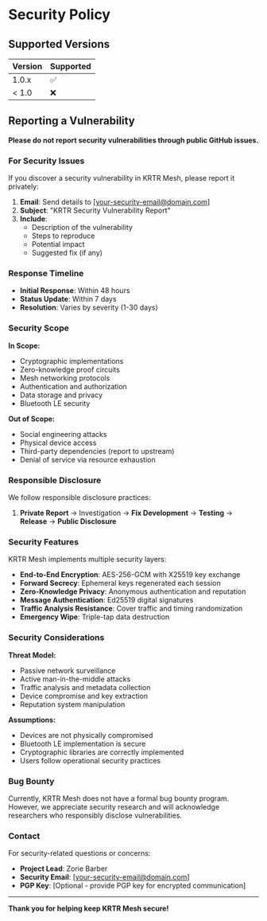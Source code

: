 # Security Policy

## Supported Versions

| Version | Supported          |
| ------- | ------------------ |
| 1.0.x   | :white_check_mark: |
| < 1.0   | :x:                |

## Reporting a Vulnerability

**Please do not report security vulnerabilities through public GitHub issues.**

### For Security Issues

If you discover a security vulnerability in KRTR Mesh, please report it privately:

1. **Email**: Send details to [your-security-email@domain.com]
2. **Subject**: "KRTR Security Vulnerability Report"
3. **Include**:
   - Description of the vulnerability
   - Steps to reproduce
   - Potential impact
   - Suggested fix (if any)

### Response Timeline

- **Initial Response**: Within 48 hours
- **Status Update**: Within 7 days
- **Resolution**: Varies by severity (1-30 days)

### Security Scope

**In Scope:**
- Cryptographic implementations
- Zero-knowledge proof circuits
- Mesh networking protocols
- Authentication and authorization
- Data storage and privacy
- Bluetooth LE security

**Out of Scope:**
- Social engineering attacks
- Physical device access
- Third-party dependencies (report to upstream)
- Denial of service via resource exhaustion

### Responsible Disclosure

We follow responsible disclosure practices:

1. **Private Report** → Investigation → **Fix Development** → **Testing** → **Release** → **Public Disclosure**

### Security Features

KRTR Mesh implements multiple security layers:

- **End-to-End Encryption**: AES-256-GCM with X25519 key exchange
- **Forward Secrecy**: Ephemeral keys regenerated each session
- **Zero-Knowledge Privacy**: Anonymous authentication and reputation
- **Message Authentication**: Ed25519 digital signatures
- **Traffic Analysis Resistance**: Cover traffic and timing randomization
- **Emergency Wipe**: Triple-tap data destruction

### Security Considerations

**Threat Model:**
- Passive network surveillance
- Active man-in-the-middle attacks
- Traffic analysis and metadata collection
- Device compromise and key extraction
- Reputation system manipulation

**Assumptions:**
- Devices are not physically compromised
- Bluetooth LE implementation is secure
- Cryptographic libraries are correctly implemented
- Users follow operational security practices

### Bug Bounty

Currently, KRTR Mesh does not have a formal bug bounty program. However, we appreciate security research and will acknowledge researchers who responsibly disclose vulnerabilities.

### Contact

For security-related questions or concerns:
- **Project Lead**: Zorie Barber
- **Security Email**: [your-security-email@domain.com]
- **PGP Key**: [Optional - provide PGP key for encrypted communication]

---

**Thank you for helping keep KRTR Mesh secure!**
